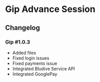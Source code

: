 # Gip Advance Session

## Changelog

### Gip #1.0.3
- Added files
- Fixed login issues
- Fixed payments issue
- Integrated Bludive Service API
- Integrated GooglePay